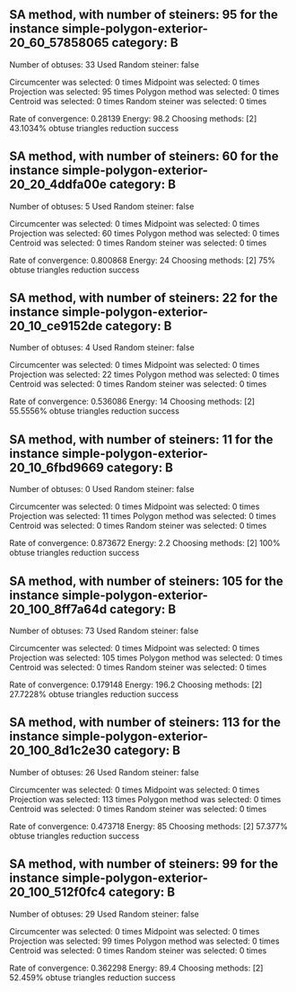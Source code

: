 ## SA method, with number of steiners: 95 for the instance simple-polygon-exterior-20_60_57858065 category: B
Number of obtuses: 33
Used Random steiner: false

Circumcenter was selected: 0 times
Midpoint was selected: 0 times
Projection was selected: 95 times
Polygon method was selected: 0 times
Centroid was selected: 0 times
Random steiner was selected: 0 times

Rate of convergence: 0.28139
Energy: 98.2
Choosing methods: [2]
43.1034% obtuse triangles reduction success
## 

## SA method, with number of steiners: 60 for the instance simple-polygon-exterior-20_20_4ddfa00e category: B
Number of obtuses: 5
Used Random steiner: false

Circumcenter was selected: 0 times
Midpoint was selected: 0 times
Projection was selected: 60 times
Polygon method was selected: 0 times
Centroid was selected: 0 times
Random steiner was selected: 0 times

Rate of convergence: 0.800868
Energy: 24
Choosing methods: [2]
75% obtuse triangles reduction success
## 

## SA method, with number of steiners: 22 for the instance simple-polygon-exterior-20_10_ce9152de category: B
Number of obtuses: 4
Used Random steiner: false

Circumcenter was selected: 0 times
Midpoint was selected: 0 times
Projection was selected: 22 times
Polygon method was selected: 0 times
Centroid was selected: 0 times
Random steiner was selected: 0 times

Rate of convergence: 0.536086
Energy: 14
Choosing methods: [2]
55.5556% obtuse triangles reduction success
## 

## SA method, with number of steiners: 11 for the instance simple-polygon-exterior-20_10_6fbd9669 category: B
Number of obtuses: 0
Used Random steiner: false

Circumcenter was selected: 0 times
Midpoint was selected: 0 times
Projection was selected: 11 times
Polygon method was selected: 0 times
Centroid was selected: 0 times
Random steiner was selected: 0 times

Rate of convergence: 0.873672
Energy: 2.2
Choosing methods: [2]
100% obtuse triangles reduction success
## 

## SA method, with number of steiners: 105 for the instance simple-polygon-exterior-20_100_8ff7a64d category: B
Number of obtuses: 73
Used Random steiner: false

Circumcenter was selected: 0 times
Midpoint was selected: 0 times
Projection was selected: 105 times
Polygon method was selected: 0 times
Centroid was selected: 0 times
Random steiner was selected: 0 times

Rate of convergence: 0.179148
Energy: 196.2
Choosing methods: [2]
27.7228% obtuse triangles reduction success
## 

## SA method, with number of steiners: 113 for the instance simple-polygon-exterior-20_100_8d1c2e30 category: B
Number of obtuses: 26
Used Random steiner: false

Circumcenter was selected: 0 times
Midpoint was selected: 0 times
Projection was selected: 113 times
Polygon method was selected: 0 times
Centroid was selected: 0 times
Random steiner was selected: 0 times

Rate of convergence: 0.473718
Energy: 85
Choosing methods: [2]
57.377% obtuse triangles reduction success
## 

## SA method, with number of steiners: 99 for the instance simple-polygon-exterior-20_100_512f0fc4 category: B
Number of obtuses: 29
Used Random steiner: false

Circumcenter was selected: 0 times
Midpoint was selected: 0 times
Projection was selected: 99 times
Polygon method was selected: 0 times
Centroid was selected: 0 times
Random steiner was selected: 0 times

Rate of convergence: 0.362298
Energy: 89.4
Choosing methods: [2]
52.459% obtuse triangles reduction success
## 